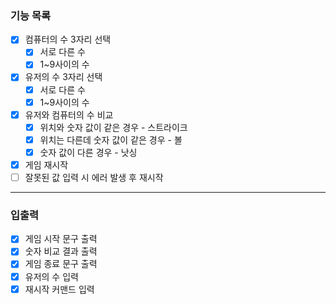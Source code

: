 ### 기능 목록
 - [x] 컴퓨터의 수 3자리 선택
   - [x] 서로 다른 수
   - [x] 1~9사이의 수
 - [x] 유저의 수 3자리 선택
   - [x] 서로 다른 수
   - [x] 1~9사이의 수
 - [x] 유저와 컴퓨터의 수 비교
   - [x] 위치와 숫자 값이 같은 경우 - 스트라이크
   - [x] 위치는 다른데 숫자 값이 같은 경우 - 볼
   - [x] 숫자 값이 다른 경우 - 낫싱
 - [x] 게임 재시작
 - [ ] 잘못된 값 입력 시 에러 발생 후 재시작

---
### 입출력
 - [x] 게임 시작 문구 출력
 - [x] 숫자 비교 결과 출력
 - [x] 게임 종료 문구 출력
 - [x] 유저의 수 입력
 - [x] 재시작 커맨드 입력